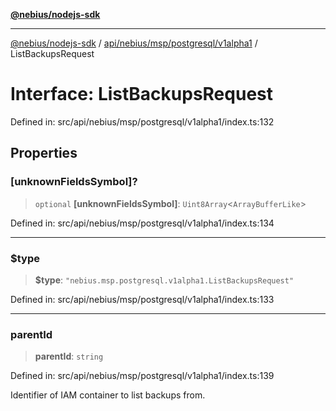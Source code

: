 [**@nebius/nodejs-sdk**](../../../../../../README.md)

---

[@nebius/nodejs-sdk](../../../../../../README.md) / [api/nebius/msp/postgresql/v1alpha1](../README.md) / ListBackupsRequest

# Interface: ListBackupsRequest

Defined in: src/api/nebius/msp/postgresql/v1alpha1/index.ts:132

## Properties

### \[unknownFieldsSymbol\]?

> `optional` **\[unknownFieldsSymbol\]**: `Uint8Array`\<`ArrayBufferLike`\>

Defined in: src/api/nebius/msp/postgresql/v1alpha1/index.ts:134

---

### $type

> **$type**: `"nebius.msp.postgresql.v1alpha1.ListBackupsRequest"`

Defined in: src/api/nebius/msp/postgresql/v1alpha1/index.ts:133

---

### parentId

> **parentId**: `string`

Defined in: src/api/nebius/msp/postgresql/v1alpha1/index.ts:139

Identifier of IAM container to list backups from.
